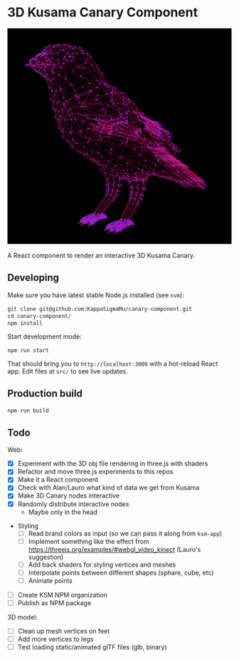 # 3D Kusama Canary Component

![3D Canary Screenshot](./images/canary_001.png)

A React component to render an interactive 3D Kusama Canary.

## Developing

Make sure you have latest stable Node.js installed (see `nvm`):

    git clone git@github.com:KappaSigmaMu/canary-component.git
    cd canary-component/
    npm install

Start development mode:

    npm run start

That should bring you to `http://localhost:3000` with a hot-reload React app.
Edit files at `src/` to see live updates.

## Production build

    npm run build

## Todo

Web:

- [x] Experiment with the 3D obj file rendering in three.js with shaders
- [x] Refactor and move three.js experiments to this repos
- [x] Make it a React component
- [x] Check with Alan/Lauro what kind of data we get from Kusama
- [x] Make 3D Canary nodes interactive
- [x] Randomly distribute interactive nodes
  - Maybe only in the head
- Styling
  - [ ] Read brand colors as input (so we can pass it along from `ksm-app`)
  - [ ] Implement something like the effect from https://threejs.org/examples/#webgl_video_kinect (Lauro's suggestion)
  - [ ] Add back shaders for styling vertices and meshes
  - [ ] Interpolate points between different shapes (sphare, cube, etc)
  - [ ] Animate points
- [ ] Create KSM NPM organization
- [ ] Publish as NPM package

3D model:

- [ ] Clean up mesh vertices on feet
- [ ] Add more vertices to legs
- [ ] Test loading static/animated glTF files (glb, binary)
